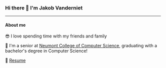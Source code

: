 ### Hi there 👋 I'm Jakob Vanderniet

---

#### About me

😎 I love spending time with my friends and family

📖 I'm a senior at <a href="https://www.neumont.edu/">Neumont College of Computer Science</a>, graduating with a bachelor's degree in Computer Science!

💼 [Resume](https://github.com/JakobusV/JakobusV/JAKOB-VANDERNIET-resume.pdf)

<!--
**JakobusV/JakobusV** is a ✨ _special_ ✨ repository because its `README.md` (this file) appears on your GitHub profile.

Here are some ideas to get you started:

- 🔭 I’m currently working on ...
- 🌱 I’m currently learning ...
- 👯 I’m looking to collaborate on ...
- 🤔 I’m looking for help with ...
- 💬 Ask me about ...
- 📫 How to reach me: ...
- 😄 Pronouns: ...
- ⚡ Fun fact: ...
-->
